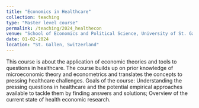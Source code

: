 ```yaml
---
title: "Economics in Healthcare"
collection: teaching
type: "Master level course"
permalink: /teaching/2024_healthecon
venue: "School of Economics and Political Science, University of St. Gallen"
date: 01-02-2024
location: "St. Gallen, Switzerland"
---
```


This course is about the application of economic theories and tools to questions in healthcare. The course builds up on
prior knowledge of microeconomic theory and econometrics and translates the concepts to pressing healthcare challenges.
Goals of the course: Understanding the pressing questions in healthcare and the potential empirical approaches available
to tackle them by finding answers and solutions; Overview of the current state of health economic research.
